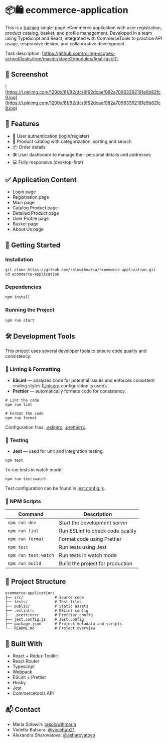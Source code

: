 <!-- TODO: update project name (ecommerce-application -> ?) -->
<!-- TODO: update project description -->
<!-- TODO: update scripts -->
<!-- TODO: update project structure -->
<!-- TODO: update Build With (technologies) -->
<!-- TODO: clarify testing tool used (Jest?) -->
<!-- TODO: update screenshot -->
<!-- TODO: decide between Features and Application Content -->

# 📦🛍️ ecommerce-application

This is a [training](https://github.com/rolling-scopes-school/tasks/tree/master/stage2/modules/final-task) single-page eCommerce application with user registration, product catalog, basket, and profile management. Developed in a team using TypeScript and React, integrated with CommerceTools to practice API usage, responsive design, and collaborative development.

Task description: [https://github.com/rolling-scopes-school/tasks/tree/master/stage2/modules/final-task]().

## 📸 Screenshot

![https://i.pinimg.com/1200x/8f/92/dc/8f92dcaef982a70963392191e9b82fc9.jpg](https://i.pinimg.com/1200x/8f/92/dc/8f92dcaef982a70963392191e9b82fc9.jpg)

## 🧠 Features

- 🔐 User authentication (login/register)
- 🛒 Product catalog with categorization, sorting and search
- 📦 Order details
- 🛠️ User dashboard to manage their personal details and addresses
- 💻 Fully responsive (desktop-first)

## ✅ Application Content

- Login page
- Registration page
- Main page
- Catalog Product page
- Detailed Product page
- User Profile page
- Basket page
- About Us page

## 🚀 Getting Started

### Installation

```
git clone https://github.com/solowihmaria/ecommerce-application.git
cd ecommerce-application
```

### Dependencies

```
npm install
```

### Running the Project

```
npm run start
```

## 🛠️ Development Tools

This project uses several developer tools to ensure code quality and consistency:

### 🧹 Linting & Formatting

- **ESLint** — analyzes code for potential issues and enforces consistent coding styles ([Unicorn](https://www.npmjs.com/package/eslint-plugin-unicorn) configuration is used).
- **Prettier** — automatically formats code for consistency.

```
# Lint the code
npm run lint

# Format the code
npm run format
```

Configuration files: [.eslintrc](), [.prettierrc]().

### 🧪 Testing

- **Jest** — used for unit and integration testing.

```
npm test
```

To run tests in watch mode:

```
npm run test:watch
```

Test configuration can be found in [jest.config.js]().

### 📜 NPM Scripts

| Command              | Description                      |
| -------------------- | -------------------------------- |
| `npm run dev`        | Start the development server     |
| `npm run lint`       | Run ESLint to check code quality |
| `npm run format`     | Format code using Prettier       |
| `npm test`           | Run tests using Jest             |
| `npm run test:watch` | Run tests in watch mode          |
| `npm run build`      | Build the project for production |

## 📂 Project Structure

```
ecommerce-application/
├── src/              # Source code
├── tests/            # Test files
├── public/           # Static assets
├── .eslintrc         # ESLint config
├── .prettierrc       # Prettier config
├── jest.config.js    # Jest config
├── package.json      # Project metadata and scripts
└── README.md         # Project overview

```

## 🔧 Built With

- React + Redux Toolkit
- React Router
- Typescript
- Webpack
- ESLint + Prettier
- Husky
- Jest
- Commercetools API

## 📬 Contact

- Maria Solowih: [@solowihmaria](https://github.com/solowihmaria)
- Violetta Batsura: [@violettab21](https://github.com/violettab21)
- Alexandra Sharovatova: [@asharovatova](https://github.com/asharovatova)
